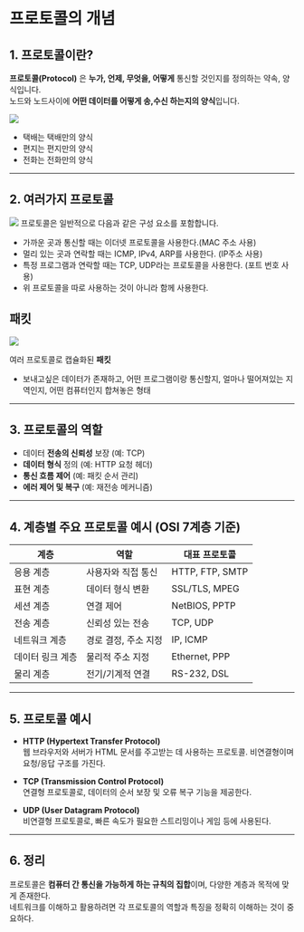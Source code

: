 # 프로토콜의 개념

## 1. 프로토콜이란?

**프로토콜(Protocol)** 은  **누가, 언제, 무엇을, 어떻게** 통신할 것인지를 정의하는 약속, 양식입니다. \
노드와 노드사이에 **어떤 데이터를 어떻게 송,수신 하는지의 양식**입니다.

![](https://img1.daumcdn.net/thumb/R1280x0/?scode=mtistory2&fname=https%3A%2F%2Fblog.kakaocdn.net%2Fdna%2FTcU08%2FbtsO8AjWDo8%2FAAAAAAAAAAAAAAAAAAAAALucy7k7K3Qp6ojbiECG2-ndwTmyILlg0D29w3avp5UE%2Fimg.png%3Fcredential%3DyqXZFxpELC7KVnFOS48ylbz2pIh7yKj8%26expires%3D1753973999%26allow_ip%3D%26allow_referer%3D%26signature%3DKIMU9DXuam7FndggRbsFY8qACLU%253D)

* 택배는 택배만의 양식
* 편지는 편지만의 양식
* 전화는 전화만의 양식

---

## 2. 여러가지 프로토콜

![](https://velog.velcdn.com/images/rlarudgns970/post/b50e6aed-f6cf-4182-8983-181ede62bea7/image.png)
프로토콜은 일반적으로 다음과 같은 구성 요소를 포함합니다.

- 가까운 곳과 통신할 때는 이더넷 프로토콜을 사용한다.(MAC 주소 사용)
- 멀리 있는 곳과 연락할 때는 ICMP, IPv4, ARP를 사용한다. (IP주소 사용)
- 특정 프로그램과 연락할 때는 TCP, UDP라는 프로토콜을 사용한다. (포트 번호 사용)
- 위 프로토콜을 따로 사용하는 것이 아니라 함께 사용한다.

## 패킷

![](https://velog.velcdn.com/images/rlarudgns970/post/1a9dc099-8bb4-4fdd-8444-978ed9aca74b/image.png)

여러 프로토콜로 캡슐화된 **패킷**

- 보내고싶은 데이터가 존재하고, 어떤 프로그램이랑 통신할지, 얼마나 떨어져있는 지역인지, 어떤 컴퓨터인지 합쳐놓은 형태

---

## 3. 프로토콜의 역할

- 데이터 **전송의 신뢰성** 보장 (예: TCP)
- **데이터 형식** 정의 (예: HTTP 요청 헤더)
- **통신 흐름 제어** (예: 패킷 순서 관리)
- **에러 제어 및 복구** (예: 재전송 메커니즘)

---

## 4. 계층별 주요 프로토콜 예시 (OSI 7계층 기준)

| 계층 | 역할 | 대표 프로토콜 |
|------|------|---------------|
| 응용 계층 | 사용자와 직접 통신 | HTTP, FTP, SMTP |
| 표현 계층 | 데이터 형식 변환 | SSL/TLS, MPEG |
| 세션 계층 | 연결 제어 | NetBIOS, PPTP |
| 전송 계층 | 신뢰성 있는 전송 | TCP, UDP |
| 네트워크 계층 | 경로 결정, 주소 지정 | IP, ICMP |
| 데이터 링크 계층 | 물리적 주소 지정 | Ethernet, PPP |
| 물리 계층 | 전기/기계적 연결 | RS-232, DSL |

---

## 5. 프로토콜 예시

- **HTTP (Hypertext Transfer Protocol)**  
  웹 브라우저와 서버가 HTML 문서를 주고받는 데 사용하는 프로토콜. 비연결형이며 요청/응답 구조를 가진다.

- **TCP (Transmission Control Protocol)**  
  연결형 프로토콜로, 데이터의 순서 보장 및 오류 복구 기능을 제공한다.

- **UDP (User Datagram Protocol)**  
  비연결형 프로토콜로, 빠른 속도가 필요한 스트리밍이나 게임 등에 사용된다.

---

## 6. 정리

프로토콜은 **컴퓨터 간 통신을 가능하게 하는 규칙의 집합**이며, 다양한 계층과 목적에 맞게 존재한다.  
네트워크를 이해하고 활용하려면 각 프로토콜의 역할과 특징을 정확히 이해하는 것이 중요하다.